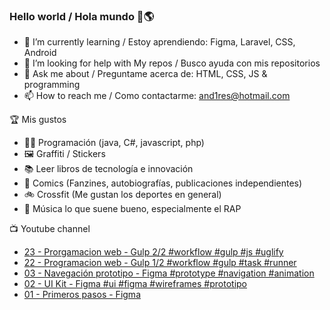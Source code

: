 ### Hello world / Hola mundo 👋🌎

<!--
**xaca/xaca** is a ✨ _special_ ✨ repository because its `README.md` (this file) appears on your GitHub profile.

Here are some ideas to get you started:
-->

- 🌱 I’m currently learning / Estoy aprendiendo: Figma, Laravel, CSS, Android
- 🤔 I’m looking for help with My repos / Busco ayuda con mis repositorios
- 💬 Ask me about / Preguntame acerca de: HTML, CSS, JS & programming 
- 📫 How to reach me / Como contactarme: and1res@hotmail.com

🏆 Mis gustos
- 👨‍💻 Programación (java, C#, javascript, php)
- 🖼️ Graffiti / Stickers
- 📚 Leer libros de tecnología e innovación
- 💢 Comics (Fanzines, autobiografías, publicaciones independientes)
- 🚲 Crossfit (Me gustan los deportes en general)
- 🎤 Música lo que suene bueno, especialmente el RAP
<!--
📝 Frases
- "I only smile in the dark, I only smile when it's complicated" Raybiez
- "De lo que ves créete la mitad de lo que no ves no te creas nada" Kase O
-->
📺 Youtube channel
<!-- BLOG-POST-LIST:START -->
- [23 - Prorgamacion web - Gulp 2/2 #workflow #gulp #js #uglify](https://www.youtube.com/watch?v=U7a2lXKGgUc)
- [22 - Programacion web - Gulp 1/2 #workflow​ #gulp #task #runner​](https://www.youtube.com/watch?v=6f-l2sdjRl8)
- [03 - Navegación prototipo - Figma #prototype #navigation #animation](https://www.youtube.com/watch?v=u0NSd-4X-M8)
- [02 - UI Kit - Figma #ui #figma #wireframes #prototipo](https://www.youtube.com/watch?v=6oZXOa1sRws)
- [01 - Primeros pasos - Figma](https://www.youtube.com/watch?v=rJTPF4kWyGM)
<!-- BLOG-POST-LIST:END -->
